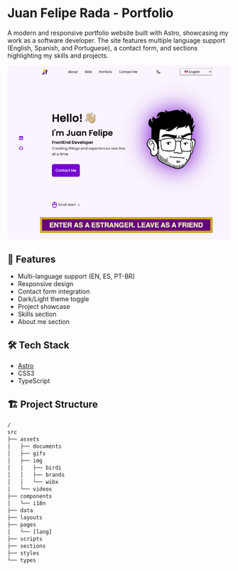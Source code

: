# Juan Felipe Rada - Portfolio

A modern and responsive portfolio website built with Astro, showcasing my work as a software developer. The site features multiple language support (English, Spanish, and Portuguese), a contact form, and sections highlighting my skills and projects.

![Portfolio Preview](https://github.com/Radapls/radapls.github.io/blob/main/public/portfolio-preview.png)

## 🚀 Features

- Multi-language support (EN, ES, PT-BR)
- Responsive design
- Contact form integration
- Dark/Light theme toggle
- Project showcase
- Skills section
- About me section

## 🛠️ Tech Stack

- [Astro](https://astro.build)
- CSS3
- TypeScript

## 🏗️ Project Structure

```text
/
src
├── assets
│   ├── documents
│   ├── gifs
│   ├── img
│   │   ├── birdi
│   │   ├── brands
│   │   └── wibx
│   └── videos
├── components
│   └── i18n
├── data
├── layouts
├── pages
│   └── [lang]
├── scripts
├── sections
├── styles
└── types
```
